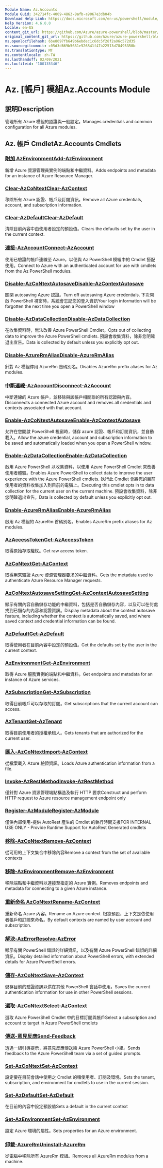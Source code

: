 ```yaml
---
Module Name: Az.Accounts
Module Guid: 342714fc-4009-4863-8afb-a9067e3db04b
Download Help Link: https://docs.microsoft.com/en-us/powershell/module/az.accounts
Help Version: 4.6.0.0
Locale: en-US
content_git_url: https://github.com/Azure/azure-powershell/blob/master/src/Accounts/Accounts/help/Az.Accounts.md
original_content_git_url: https://github.com/Azure/azure-powershell/blob/master/src/Accounts/Accounts/help/Az.Accounts.md
ms.openlocfilehash: 6be8097fb649b6ebdec1c6dc5f28f2a06c572d35
ms.sourcegitcommit: c05d3d669b5631e526841f47b22513d78495350b
ms.translationtype: MT
ms.contentlocale: zh-TW
ms.lasthandoff: 02/09/2021
ms.locfileid: "100135346"
---
```

# <span data-ttu-id="e66f2-101">Az. [帳戶] 模組</span><span class="sxs-lookup"><span data-stu-id="e66f2-101">Az.Accounts Module</span></span>
## <span data-ttu-id="e66f2-102">說明</span><span class="sxs-lookup"><span data-stu-id="e66f2-102">Description</span></span>
<span data-ttu-id="e66f2-103">管理所有 Azure 模組的認證與一般設定。</span><span class="sxs-lookup"><span data-stu-id="e66f2-103">Manages credentials and common configuration for all Azure modules.</span></span>

## <span data-ttu-id="e66f2-104">Az. 帳戶 Cmdlet</span><span class="sxs-lookup"><span data-stu-id="e66f2-104">Az.Accounts Cmdlets</span></span>
### [<span data-ttu-id="e66f2-105">附加 AzEnvironment</span><span class="sxs-lookup"><span data-stu-id="e66f2-105">Add-AzEnvironment</span></span>](Add-AzEnvironment.md)
<span data-ttu-id="e66f2-106">新增 Azure 資源管理員實例的端點和中繼資料。</span><span class="sxs-lookup"><span data-stu-id="e66f2-106">Adds endpoints and metadata for an instance of Azure Resource Manager.</span></span>

### [<span data-ttu-id="e66f2-107">Clear-AzCoNtext</span><span class="sxs-lookup"><span data-stu-id="e66f2-107">Clear-AzContext</span></span>](Clear-AzContext.md)
<span data-ttu-id="e66f2-108">移除所有 Azure 認證、帳戶及訂閱資訊。</span><span class="sxs-lookup"><span data-stu-id="e66f2-108">Remove all Azure credentials, account, and subscription information.</span></span>

### [<span data-ttu-id="e66f2-109">Clear-AzDefault</span><span class="sxs-lookup"><span data-stu-id="e66f2-109">Clear-AzDefault</span></span>](Clear-AzDefault.md)
<span data-ttu-id="e66f2-110">清除目前內容中由使用者設定的預設值。</span><span class="sxs-lookup"><span data-stu-id="e66f2-110">Clears the defaults set by the user in the current context.</span></span>

### [<span data-ttu-id="e66f2-111">連接-AzAccount</span><span class="sxs-lookup"><span data-stu-id="e66f2-111">Connect-AzAccount</span></span>](Connect-AzAccount.md)
<span data-ttu-id="e66f2-112">使用已驗證的帳戶連線至 Azure，以便與 Az PowerShell 模組中的 Cmdlet 搭配使用。</span><span class="sxs-lookup"><span data-stu-id="e66f2-112">Connect to Azure with an authenticated account for use with cmdlets from the Az PowerShell modules.</span></span>

### [<span data-ttu-id="e66f2-113">Disable-AzCoNtextAutosave</span><span class="sxs-lookup"><span data-stu-id="e66f2-113">Disable-AzContextAutosave</span></span>](Disable-AzContextAutosave.md)
<span data-ttu-id="e66f2-114">關閉 autosaving Azure 認證。</span><span class="sxs-lookup"><span data-stu-id="e66f2-114">Turn off autosaving Azure credentials.</span></span>  <span data-ttu-id="e66f2-115">下次開啟 PowerShell 視窗時，系統會忘記您的登入資訊</span><span class="sxs-lookup"><span data-stu-id="e66f2-115">Your login information will be forgotten the next time you open a PowerShell window</span></span>

### [<span data-ttu-id="e66f2-116">Disable-AzDataCollection</span><span class="sxs-lookup"><span data-stu-id="e66f2-116">Disable-AzDataCollection</span></span>](Disable-AzDataCollection.md)
<span data-ttu-id="e66f2-117">在收集資料時，無法改善 Azure PowerShell Cmdlet。</span><span class="sxs-lookup"><span data-stu-id="e66f2-117">Opts out of collecting data to improve the Azure PowerShell cmdlets.</span></span> <span data-ttu-id="e66f2-118">預設會收集資料，除非您明確退出宣告。</span><span class="sxs-lookup"><span data-stu-id="e66f2-118">Data is collected by default unless you explicitly opt out.</span></span>

### [<span data-ttu-id="e66f2-119">Disable-AzureRmAlias</span><span class="sxs-lookup"><span data-stu-id="e66f2-119">Disable-AzureRmAlias</span></span>](Disable-AzureRmAlias.md)
<span data-ttu-id="e66f2-120">針對 Az 模組停用 AzureRm 首碼別名。</span><span class="sxs-lookup"><span data-stu-id="e66f2-120">Disables AzureRm prefix aliases for Az modules.</span></span>

### [<span data-ttu-id="e66f2-121">中斷連線-AzAccount</span><span class="sxs-lookup"><span data-stu-id="e66f2-121">Disconnect-AzAccount</span></span>](Disconnect-AzAccount.md)
<span data-ttu-id="e66f2-122">中斷連線的 Azure 帳戶，並移除與該帳戶相關聯的所有認證與內容。</span><span class="sxs-lookup"><span data-stu-id="e66f2-122">Disconnects a connected Azure account and removes all credentials and contexts associated with that account.</span></span>

### [<span data-ttu-id="e66f2-123">Enable-AzCoNtextAutosave</span><span class="sxs-lookup"><span data-stu-id="e66f2-123">Enable-AzContextAutosave</span></span>](Enable-AzContextAutosave.md)
<span data-ttu-id="e66f2-124">允許在您開啟 PowerShell 視窗時，儲存 azure 認證、帳戶和訂閱資訊，並自動載入。</span><span class="sxs-lookup"><span data-stu-id="e66f2-124">Allow the azure credential, account and subscription information to be saved and automatically loaded when you open a PowerShell window.</span></span> 

### [<span data-ttu-id="e66f2-125">Enable-AzDataCollection</span><span class="sxs-lookup"><span data-stu-id="e66f2-125">Enable-AzDataCollection</span></span>](Enable-AzDataCollection.md)
<span data-ttu-id="e66f2-126">啟用 Azure PowerShell 以收集資料，以使用 Azure PowerShell Cmdlet 來改善使用者體驗。</span><span class="sxs-lookup"><span data-stu-id="e66f2-126">Enables Azure PowerShell to collect data to improve the user experience with the Azure PowerShell cmdlets.</span></span> <span data-ttu-id="e66f2-127">執行此 Cmdlet 會將您的目前使用者的資料收集加入到目前的電腦上。</span><span class="sxs-lookup"><span data-stu-id="e66f2-127">Executing this cmdlet opts in to data collection for the current user on the current machine.</span></span> <span data-ttu-id="e66f2-128">預設會收集資料，除非您明確退出宣告。</span><span class="sxs-lookup"><span data-stu-id="e66f2-128">Data is collected by default unless you explicitly opt out.</span></span>

### [<span data-ttu-id="e66f2-129">Enable-AzureRmAlias</span><span class="sxs-lookup"><span data-stu-id="e66f2-129">Enable-AzureRmAlias</span></span>](Enable-AzureRmAlias.md)
<span data-ttu-id="e66f2-130">啟用 Az 模組的 AzureRm 首碼別名。</span><span class="sxs-lookup"><span data-stu-id="e66f2-130">Enables AzureRm prefix aliases for Az modules.</span></span>

### [<span data-ttu-id="e66f2-131">AzAccessToken</span><span class="sxs-lookup"><span data-stu-id="e66f2-131">Get-AzAccessToken</span></span>](Get-AzAccessToken.md)
<span data-ttu-id="e66f2-132">取得原始存取權杖。</span><span class="sxs-lookup"><span data-stu-id="e66f2-132">Get raw access token.</span></span>

### [<span data-ttu-id="e66f2-133">AzCoNtext</span><span class="sxs-lookup"><span data-stu-id="e66f2-133">Get-AzContext</span></span>](Get-AzContext.md)
<span data-ttu-id="e66f2-134">取得用來驗證 Azure 資源管理器要求的中繼資料。</span><span class="sxs-lookup"><span data-stu-id="e66f2-134">Gets the metadata used to authenticate Azure Resource Manager requests.</span></span>

### [<span data-ttu-id="e66f2-135">AzCoNtextAutosaveSetting</span><span class="sxs-lookup"><span data-stu-id="e66f2-135">Get-AzContextAutosaveSetting</span></span>](Get-AzContextAutosaveSetting.md)
<span data-ttu-id="e66f2-136">顯示有關內容自動儲存功能的中繼資料，包括是否自動儲存內容，以及可以在何處找到已儲存的內容和認證資訊。</span><span class="sxs-lookup"><span data-stu-id="e66f2-136">Display metadata about the context autosave feature, including whether the context is automatically saved, and where saved context and credential information can be found.</span></span>

### [<span data-ttu-id="e66f2-137">AzDefault</span><span class="sxs-lookup"><span data-stu-id="e66f2-137">Get-AzDefault</span></span>](Get-AzDefault.md)
<span data-ttu-id="e66f2-138">取得使用者在目前內容中設定的預設值。</span><span class="sxs-lookup"><span data-stu-id="e66f2-138">Get the defaults set by the user in the current context.</span></span>

### [<span data-ttu-id="e66f2-139">AzEnvironment</span><span class="sxs-lookup"><span data-stu-id="e66f2-139">Get-AzEnvironment</span></span>](Get-AzEnvironment.md)
<span data-ttu-id="e66f2-140">取得 Azure 服務實例的端點和中繼資料。</span><span class="sxs-lookup"><span data-stu-id="e66f2-140">Get endpoints and metadata for an instance of Azure services.</span></span>

### [<span data-ttu-id="e66f2-141">AzSubscription</span><span class="sxs-lookup"><span data-stu-id="e66f2-141">Get-AzSubscription</span></span>](Get-AzSubscription.md)
<span data-ttu-id="e66f2-142">取得目前帳戶可以存取的訂閱。</span><span class="sxs-lookup"><span data-stu-id="e66f2-142">Get subscriptions that the current account can access.</span></span>

### [<span data-ttu-id="e66f2-143">AzTenant</span><span class="sxs-lookup"><span data-stu-id="e66f2-143">Get-AzTenant</span></span>](Get-AzTenant.md)
<span data-ttu-id="e66f2-144">取得目前使用者的授權承租人。</span><span class="sxs-lookup"><span data-stu-id="e66f2-144">Gets tenants that are authorized for the current user.</span></span>

### [<span data-ttu-id="e66f2-145">匯入-AzCoNtext</span><span class="sxs-lookup"><span data-stu-id="e66f2-145">Import-AzContext</span></span>](Import-AzContext.md)
<span data-ttu-id="e66f2-146">從檔案載入 Azure 驗證資訊。</span><span class="sxs-lookup"><span data-stu-id="e66f2-146">Loads Azure authentication information from a file.</span></span>

### [<span data-ttu-id="e66f2-147">Invoke-AzRestMethod</span><span class="sxs-lookup"><span data-stu-id="e66f2-147">Invoke-AzRestMethod</span></span>](Invoke-AzRestMethod.md)
<span data-ttu-id="e66f2-148">僅針對 Azure 資源管理端點構造及執行 HTTP 要求</span><span class="sxs-lookup"><span data-stu-id="e66f2-148">Construct and perform HTTP request to Azure resource management endpoint only</span></span>

### [<span data-ttu-id="e66f2-149">Register-AzModule</span><span class="sxs-lookup"><span data-stu-id="e66f2-149">Register-AzModule</span></span>](Register-AzModule.md)
<span data-ttu-id="e66f2-150">僅供內部使用-提供 AutoRest 產生的 Cmdlet 的執行時間支援</span><span class="sxs-lookup"><span data-stu-id="e66f2-150">FOR INTERNAL USE ONLY - Provide Runtime Support for AutoRest Generated cmdlets</span></span>

### [<span data-ttu-id="e66f2-151">移除-AzCoNtext</span><span class="sxs-lookup"><span data-stu-id="e66f2-151">Remove-AzContext</span></span>](Remove-AzContext.md)
<span data-ttu-id="e66f2-152">從可用的上下文集合中移除內容</span><span class="sxs-lookup"><span data-stu-id="e66f2-152">Remove a context from the set of available contexts</span></span>

### [<span data-ttu-id="e66f2-153">移除-AzEnvironment</span><span class="sxs-lookup"><span data-stu-id="e66f2-153">Remove-AzEnvironment</span></span>](Remove-AzEnvironment.md)
<span data-ttu-id="e66f2-154">移除端點和中繼資料以連接至指定的 Azure 實例。</span><span class="sxs-lookup"><span data-stu-id="e66f2-154">Removes endpoints and metadata for connecting to a given Azure instance.</span></span>

### [<span data-ttu-id="e66f2-155">重新命名 AzCoNtext</span><span class="sxs-lookup"><span data-stu-id="e66f2-155">Rename-AzContext</span></span>](Rename-AzContext.md)
<span data-ttu-id="e66f2-156">重新命名 Azure 內容。</span><span class="sxs-lookup"><span data-stu-id="e66f2-156">Rename an Azure context.</span></span>  <span data-ttu-id="e66f2-157">根據預設，上下文是依使用者帳戶和訂閱來命名。</span><span class="sxs-lookup"><span data-stu-id="e66f2-157">By default contexts are named by user account and subscription.</span></span>

### [<span data-ttu-id="e66f2-158">解決-AzError</span><span class="sxs-lookup"><span data-stu-id="e66f2-158">Resolve-AzError</span></span>](Resolve-AzError.md)
<span data-ttu-id="e66f2-159">顯示有關 PowerShell 錯誤的詳細資訊，以及有關 Azure PowerShell 錯誤的詳細資訊。</span><span class="sxs-lookup"><span data-stu-id="e66f2-159">Display detailed information about PowerShell errors, with extended details for Azure PowerShell errors.</span></span>

### [<span data-ttu-id="e66f2-160">儲存-AzCoNtext</span><span class="sxs-lookup"><span data-stu-id="e66f2-160">Save-AzContext</span></span>](Save-AzContext.md)
<span data-ttu-id="e66f2-161">儲存目前的驗證資訊以供在其他 PowerShell 會話中使用。</span><span class="sxs-lookup"><span data-stu-id="e66f2-161">Saves the current authentication information for use in other PowerShell sessions.</span></span>

### [<span data-ttu-id="e66f2-162">選取-AzCoNtext</span><span class="sxs-lookup"><span data-stu-id="e66f2-162">Select-AzContext</span></span>](Select-AzContext.md)
<span data-ttu-id="e66f2-163">選取 Azure PowerShell Cmdlet 中的目標訂閱與帳戶</span><span class="sxs-lookup"><span data-stu-id="e66f2-163">Select a subscription and account to target in Azure PowerShell cmdlets</span></span>

### [<span data-ttu-id="e66f2-164">傳送-意見反應</span><span class="sxs-lookup"><span data-stu-id="e66f2-164">Send-Feedback</span></span>](Send-Feedback.md)
<span data-ttu-id="e66f2-165">透過一組引導提示，將意見反應傳送給 Azure PowerShell 小組。</span><span class="sxs-lookup"><span data-stu-id="e66f2-165">Sends feedback to the Azure PowerShell team via a set of guided prompts.</span></span>

### [<span data-ttu-id="e66f2-166">Set-AzCoNtext</span><span class="sxs-lookup"><span data-stu-id="e66f2-166">Set-AzContext</span></span>](Set-AzContext.md)
<span data-ttu-id="e66f2-167">設定要在目前會話中使用之 Cmdlet 的租使用者、訂閱及環境。</span><span class="sxs-lookup"><span data-stu-id="e66f2-167">Sets the tenant, subscription, and environment for cmdlets to use in the current session.</span></span>

### [<span data-ttu-id="e66f2-168">Set-AzDefault</span><span class="sxs-lookup"><span data-stu-id="e66f2-168">Set-AzDefault</span></span>](Set-AzDefault.md)
<span data-ttu-id="e66f2-169">在目前的內容中設定預設值</span><span class="sxs-lookup"><span data-stu-id="e66f2-169">Sets a default in the current context</span></span>

### [<span data-ttu-id="e66f2-170">Set-AzEnvironment</span><span class="sxs-lookup"><span data-stu-id="e66f2-170">Set-AzEnvironment</span></span>](Set-AzEnvironment.md)
<span data-ttu-id="e66f2-171">設定 Azure 環境的屬性。</span><span class="sxs-lookup"><span data-stu-id="e66f2-171">Sets properties for an Azure environment.</span></span>

### [<span data-ttu-id="e66f2-172">卸載-AzureRm</span><span class="sxs-lookup"><span data-stu-id="e66f2-172">Uninstall-AzureRm</span></span>](Uninstall-AzureRm.md)
<span data-ttu-id="e66f2-173">從電腦中移除所有 AzureRm 模組。</span><span class="sxs-lookup"><span data-stu-id="e66f2-173">Removes all AzureRm modules from a machine.</span></span>

